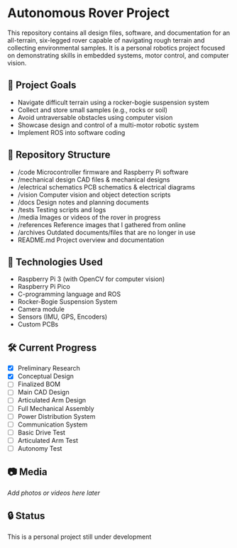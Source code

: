 
# Autonomous Rover Project

This repository contains all design files, software, and documentation for an all-terrain, six-legged rover capable of navigating rough terrain and collecting environmental samples. It is a personal robotics project focused on demonstrating skills in embedded systems, motor control, and computer vision.

## 🚀 Project Goals

- Navigate difficult terrain using a rocker-bogie suspension system
- Collect and store small samples (e.g., rocks or soil)
- Avoid untraversable obstacles using computer vision
- Showcase design and control of a multi-motor robotic system
- Implement ROS into software coding

## 📁 Repository Structure

- /code                       Microcontroller firmware and Raspberry Pi software  
- /mechanical design          CAD files & mechanical designs
- /electrical schematics      PCB schematics & electrical diagrams
- /vision                     Computer vision and object detection scripts  
- /docs                       Design notes and planning documents 
- /tests                      Testing scripts and logs  
- /media                      Images or videos of the rover in progress
- /references                 Reference images that I gathered from online
- /archives                   Outdated documents/files that are no longer in use
- README.md                   Project overview and documentation  

## 🧰 Technologies Used

- Raspberry Pi 3 (with OpenCV for computer vision)
- Raspberry Pi Pico
- C-programming language and ROS
- Rocker-Bogie Suspension System
- Camera module
- Sensors (IMU, GPS, Encoders)
- Custom PCBs

## 🛠️ Current Progress

- [x] Preliminary Research
- [x] Conceptual Design
- [ ] Finalized BOM
- [ ] Main CAD Design
- [ ] Articulated Arm Design
- [ ] Full Mechanical Assembly
- [ ] Power Distribution System
- [ ] Communication System
- [ ] Basic Drive Test
- [ ] Articulated Arm Test
- [ ] Autonomy Test

## 📷 Media

*Add photos or videos here later*

## 🔒 Status

This is a personal project still under development
